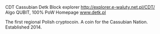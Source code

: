 CDT
Cassubian Detk
Block explorer http://explorer.e-waluty.net.pl/CDT/
Algo QUBIT, 100% PoW
Homepage www.detk.pl

The first regional Polish cryptocoin. A coin for the Cassubian Nation. Established 2014.

